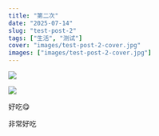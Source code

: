 ```yaml
---
title: "第二次"
date: "2025-07-14"
slug: "test-post-2"
tags: ["生活", "测试"]
cover: "images/test-post-2-cover.jpg"
images: ["images/test-post-2-cover.jpg"]
---
```

![](https://prod-files-secure.s3.us-west-2.amazonaws.com/112d0858-5090-4d34-a606-b75eb8d65fd2/112c6e9b-125a-4f71-a602-843170407767/1000201066.png?X-Amz-Algorithm=AWS4-HMAC-SHA256&X-Amz-Content-Sha256=UNSIGNED-PAYLOAD&X-Amz-Credential=ASIAZI2LB4662DP6HNEK%2F20250724%2Fus-west-2%2Fs3%2Faws4_request&X-Amz-Date=20250724T144316Z&X-Amz-Expires=3600&X-Amz-Security-Token=IQoJb3JpZ2luX2VjEAQaCXVzLXdlc3QtMiJGMEQCIAnc1cqYr5nIhtU2SGH2Aj0SmCoFQOhRlW5Hf5O%2BRenbAiA4fc3mEA416blU9zO0z7wYIKEm61C5V788vbq%2Fn3eGyir%2FAwgtEAAaDDYzNzQyMzE4MzgwNSIMopgiMF1PnIlptH40KtwDtaWHy6q2%2F4kcHLd2b%2BveFSxYxgUMSq9hq%2FbJ%2B3I1dJOu5SvCa%2BbUgKmR7khkKIRItTOsWYrVSL3cVlQ1twMWEDWZ3a03wGsG1R2tMyTOGZGz5BLgpc5r0bDleraSzR3GyYU2GaxFGez1oQCFNwIJTVRe9AjABcpjhdU6kP9fHk9B58oJthEq058XsO5h%2FogJo%2Bnxixr5AbNwr0EsEHWfXvCRibC8JVmZ%2BT49vGlODCTGCyFutuSu5Kz3FuaMdDQ6TaZziCsM6jhx%2BlAJuLtaCL66urg6h9rMkivWMWulH9ZPD78KMv0MfADe0cESWU6Nsr64FJbaxu1EzjELfZrg07PDjKstnfLWNObqSmWDqVzxfqxPPDLn0X0uMaRWxzjgSrqn7dHw7%2FIWCe1Ld77ZEhjX0879F6hfq2EJB3%2FMNKYQNJYM9jMiuUVYYWIGUotP6X6I99C8CH%2FilBmijl1SEHFS5eSo1IjyCOJw2ENfF1ctHc05XHjFn48Cu3p2KketSaSkQuNhXS2pHX9R47onibqtMbjW4cVe6OYoMfW9wXMd8MF0HgL7WdAmrRKqXuO2ZBMxdpbToNrpFIGwfR4f9wflOWIg1Gu1VmKHabQ%2FM0wbL8IYhLS%2FOy%2BzLD8w37%2BIxAY6pgHuehMFq%2F7QxL%2Fd%2Fv8gCdyQnfYKzPXcuudEqI8MEOuiejK7REfQunb6fplLH1HnKUmYbYZWI4Sw%2Fk5t2pdGHP4kYRSzrqOmS35tgM7tolwz53tyF9AY%2Fx3FNO4Fso2hJbPouXUvDizRGenEQt79JZbS9NaK3LXN9ZXZQi8kd2g6jy3UCJJLckQoOefsZUHgT6RBCuZOTwy5REoRXIXsbz9f9qhyXvGA&X-Amz-Signature=00dd7c5bbfd2cd06fe5db4d126a395d87366c69d46dedd763711757ad46fac50&X-Amz-SignedHeaders=host&x-amz-checksum-mode=ENABLED&x-id=GetObject)


![](https://prod-files-secure.s3.us-west-2.amazonaws.com/112d0858-5090-4d34-a606-b75eb8d65fd2/ed0ded8d-aaa6-4918-a222-3cffc3f3330b/1000201056.png?X-Amz-Algorithm=AWS4-HMAC-SHA256&X-Amz-Content-Sha256=UNSIGNED-PAYLOAD&X-Amz-Credential=ASIAZI2LB4662DP6HNEK%2F20250724%2Fus-west-2%2Fs3%2Faws4_request&X-Amz-Date=20250724T144316Z&X-Amz-Expires=3600&X-Amz-Security-Token=IQoJb3JpZ2luX2VjEAQaCXVzLXdlc3QtMiJGMEQCIAnc1cqYr5nIhtU2SGH2Aj0SmCoFQOhRlW5Hf5O%2BRenbAiA4fc3mEA416blU9zO0z7wYIKEm61C5V788vbq%2Fn3eGyir%2FAwgtEAAaDDYzNzQyMzE4MzgwNSIMopgiMF1PnIlptH40KtwDtaWHy6q2%2F4kcHLd2b%2BveFSxYxgUMSq9hq%2FbJ%2B3I1dJOu5SvCa%2BbUgKmR7khkKIRItTOsWYrVSL3cVlQ1twMWEDWZ3a03wGsG1R2tMyTOGZGz5BLgpc5r0bDleraSzR3GyYU2GaxFGez1oQCFNwIJTVRe9AjABcpjhdU6kP9fHk9B58oJthEq058XsO5h%2FogJo%2Bnxixr5AbNwr0EsEHWfXvCRibC8JVmZ%2BT49vGlODCTGCyFutuSu5Kz3FuaMdDQ6TaZziCsM6jhx%2BlAJuLtaCL66urg6h9rMkivWMWulH9ZPD78KMv0MfADe0cESWU6Nsr64FJbaxu1EzjELfZrg07PDjKstnfLWNObqSmWDqVzxfqxPPDLn0X0uMaRWxzjgSrqn7dHw7%2FIWCe1Ld77ZEhjX0879F6hfq2EJB3%2FMNKYQNJYM9jMiuUVYYWIGUotP6X6I99C8CH%2FilBmijl1SEHFS5eSo1IjyCOJw2ENfF1ctHc05XHjFn48Cu3p2KketSaSkQuNhXS2pHX9R47onibqtMbjW4cVe6OYoMfW9wXMd8MF0HgL7WdAmrRKqXuO2ZBMxdpbToNrpFIGwfR4f9wflOWIg1Gu1VmKHabQ%2FM0wbL8IYhLS%2FOy%2BzLD8w37%2BIxAY6pgHuehMFq%2F7QxL%2Fd%2Fv8gCdyQnfYKzPXcuudEqI8MEOuiejK7REfQunb6fplLH1HnKUmYbYZWI4Sw%2Fk5t2pdGHP4kYRSzrqOmS35tgM7tolwz53tyF9AY%2Fx3FNO4Fso2hJbPouXUvDizRGenEQt79JZbS9NaK3LXN9ZXZQi8kd2g6jy3UCJJLckQoOefsZUHgT6RBCuZOTwy5REoRXIXsbz9f9qhyXvGA&X-Amz-Signature=45071ae5f2781ba57bcf4651999407c1603391f929c322cdf23fcb731c81dc14&X-Amz-SignedHeaders=host&x-amz-checksum-mode=ENABLED&x-id=GetObject)


好吃😋


非常好吃

